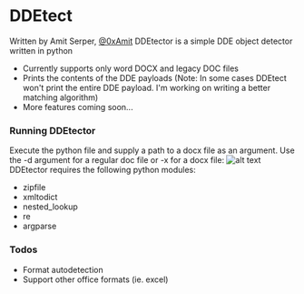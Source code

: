 # DDEtect
Written by Amit Serper, [@0xAmit](http://twitter.com/0xAmit)
DDEtector is a simple DDE object detector written in python

  - Currently supports only word DOCX and legacy DOC files
  - Prints the contents of the DDE payloads (Note: In some cases DDEtect won't print the entire DDE payload. I'm working on writing a better matching algorithm)
  - More features coming soon...

### Running DDEtector

Execute the python file and supply a path to a docx file as an argument. Use the -d argument for a regular doc file or -x for a docx file:
![alt text](https://github.com/aserper/DDEtect/blob/master/ddetect.jpg?raw=true)
DDEtector requires the following python modules:
- zipfile
- xmltodict
- nested_lookup
- re
- argparse



### Todos
- Format autodetection
- Support other office formats (ie. excel)
